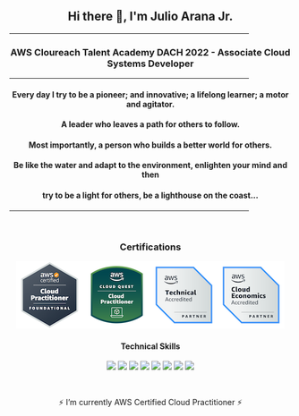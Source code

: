 

<h2 align="center">Hi there 👋, I'm Julio Arana Jr.</h2>

<hr align="center" size="6" width="85%"  color="green"></hr>

<h3 align="center">AWS Cloureach Talent Academy DACH 2022 - Associate Cloud Systems Developer</h3>

<hr align="center" size="6" width="85%"  color="green"></hr>

<h4 align="center"> Every day I try to be a pioneer; and innovative; a lifelong learner; a motor and agitator. </h4>
<h4 align="center"> A leader who leaves a path for others to follow. </h4>
<h4 align="center"> Most importantly, a person who builds a better world for others. </h4>
<h4 align="center"> Be like the water and adapt to the environment, enlighten your mind and then </h4>
<h4 align="center"> try to be a light for others, be a lighthouse on the coast... </h4> 

<hr align="center" size="6" width="85%"  color="green"></hr>

&nbsp;

<h3 align="center">Certifications</h3>
<div align="center"><img src=https://github.com/julioaranajr/julioaranajr/blob/main/aws-certified-cloud-practitioner-120x120.png><img src=https://github.com/julioaranajr/julioaranajr/blob/main/aws-cloud-quest-cloud-practitioner-120x120.png><img src=https://github.com/julioaranajr/julioaranajr/blob/main/aws-partner-accreditation-technical-120x120.png><img src=https://github.com/julioaranajr/julioaranajr/blob/main/aws-partner-cloud-economics-accreditation-120x120.png><div/>

<h4 align="center">Technical Skills</h4>

<p align="center">
      <img src=https://img.shields.io/badge/html5-silver.svg?style=for-the-badge&logo=html5>
      <img src=https://img.shields.io/badge/css3-orange.svg?style=for-the-badge&logo=css3>
      <img src=https://img.shields.io/badge/javascript-grey.svg?style=for-the-badge&logo=javascript>
      <img src=https://img.shields.io/badge/boto3-%231572B6.svg?style=for-the-badge&logo=amazonaws>
      <img src=https://img.shields.io/badge/python-silver?style=for-the-badge&logo=python> 
      <img src=https://img.shields.io/badge/lambda-orange.svg?style=for-the-badge&logo=amazonaws>
      <img src=https://img.shields.io/badge/Windows-%231572B6?style=for-the-badge&logo=windows>
      <img src=https://img.shields.io/badge/mysql-silver.svg?style=for-the-badge&logo=mysql>
 </p>
 
 &nbsp;

⚡ I’m currently AWS Certified Cloud Practitioner ⚡
